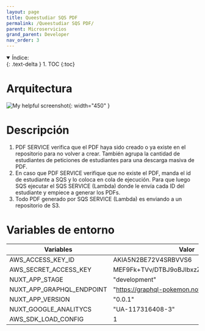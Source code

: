 ```yaml
---
layout: page
title: Queestudiar SQS PDF
permalink: /Queestudiar SQS PDF/
parent: Microservicios
grand_parent: Developer
nav_order: 3
---
```


<details open markdown="block">
  <summary>
    Índice:
  </summary>
  {: .text-delta }
1. TOC
{:toc}
</details>

# Arquitectura

![My helpful screenshot](https://cdn.discordapp.com/attachments/955522800918085684/1010224651806462052/unknown.png){: width="450" }

# Descripción
1. PDF SERVICE verifica que el PDF haya sido creado o ya existe en el repositorio para no volver a crear. También agrupa la cantidad de estudiantes de peticiones de estudiantes para una descarga masiva de PDF.
1. En caso que PDF SERVICE verifique que no existe el PDF, manda el id de estudiante a SQS y lo coloca en cola de ejecución. Para que luego SQS ejecutar el SQS SERVICE (Lambda)  donde le envía cada ID del estudiante y empiece a generar los PDFs.
1. Todo PDF generado por SQS SERVICE (Lambda) es enviando a un repositorio de S3.


# Variables de entorno

| Variables                   | Valor                                 | Descripción |
| -----------                 | -----------                           | ----------- |
| AWS_ACCESS_KEY_ID                  | AKIA5N2BE72V4SRBVVS6                                 | -- |
| AWS_SECRET_ACCESS_KEY                  | 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                                 | -- |
| NUXT_APP_STAGE                  | "development"                                 | -- |
| NUXT_APP_GRAPHQL_ENDPOINT                  | "https://graphql-pokemon.now.sh/"                                 | -- |
| NUXT_APP_VERSION                  | "0.0.1"                                | -- |
| NUXT_GOOGLE_ANALITYCS                  | "UA-117316408-3"                                 | -- |
| AWS_SDK_LOAD_CONFIG                  | 1                                | -- |

